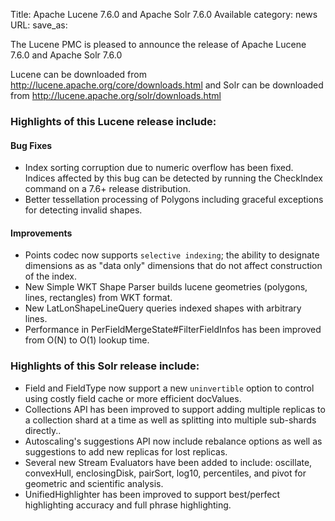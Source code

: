 Title: Apache Lucene 7.6.0 and Apache Solr 7.6.0 Available
category: news
URL: 
save_as: 

The Lucene PMC is pleased to announce the release of Apache Lucene 7.6.0 and Apache Solr 7.6.0

Lucene can be downloaded from <http://lucene.apache.org/core/downloads.html>
and Solr can be downloaded from <http://lucene.apache.org/solr/downloads.html>

### Highlights of this Lucene release include:

#### Bug Fixes

  * Index sorting corruption due to numeric overflow has been fixed. Indices affected by this bug can be detected by running the CheckIndex command on a 7.6+ release distribution.
  * Better tessellation processing of Polygons including graceful exceptions for detecting invalid shapes.

#### Improvements

  * Points codec now supports `selective indexing`; the ability to designate dimensions as as "data only" dimensions that do not affect construction of the index.
  * New Simple WKT Shape Parser builds lucene geometries (polygons, lines, rectangles) from WKT format.
  * New LatLonShapeLineQuery queries indexed shapes with arbitrary lines.
  * Performance in PerFieldMergeState#FilterFieldInfos has been improved from O(N) to O(1) lookup time.

### Highlights of this Solr release include:

  * Field and FieldType now support a new `uninvertible` option to control using costly field cache or more efficient docValues.
  * Collections API has been improved to support adding multiple replicas to a collection shard at a time as well as splitting into multiple sub-shards directly..
  * Autoscaling's suggestions API now include rebalance options as well as suggestions to add new replicas for lost replicas.
  * Several new Stream Evaluators have been added to include: oscillate, convexHull, enclosingDisk, pairSort, log10, percentiles, and pivot for geometric and scientific analysis.
  * UnifiedHighlighter has been improved to support best/perfect highlighting accuracy and full phrase highlighting.

